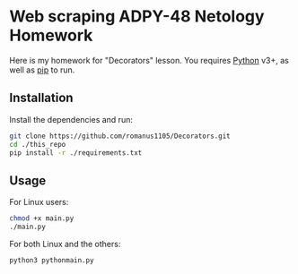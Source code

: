 # Web scraping ADPY-48 Netology Homework

Here is my homework for "Decorators" lesson.
You requires [Python](https://www.python.org/) v3+, as well as [pip](https://pypi.org/project/pip/) to run.

## Installation
Install the dependencies and run:
```sh
git clone https://github.com/romanus1105/Decorators.git
cd ./this_repo
pip install -r ./requirements.txt
```

## Usage
For Linux users:
```sh
chmod +x main.py
./main.py
```
For both Linux and the others:
```sh
python3 pythonmain.py
```
